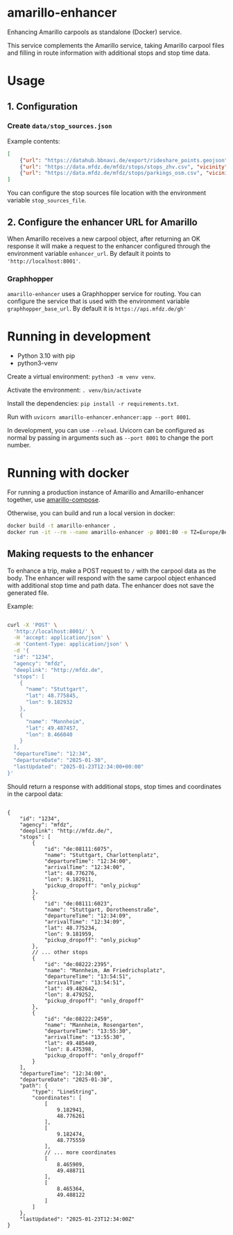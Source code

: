 # amarillo-enhancer

Enhancing Amarillo carpools as standalone (Docker) service.

This service complements the Amarillo service, taking Amarillo carpool files and filling in route information with additional stops and stop time data. 

# Usage

## 1. Configuration

### Create `data/stop_sources.json`

Example contents:
```json
[
    {"url": "https://datahub.bbnavi.de/export/rideshare_points.geojson", "vicinity": 50},
    {"url": "https://data.mfdz.de/mfdz/stops/stops_zhv.csv", "vicinity": 50},
    {"url": "https://data.mfdz.de/mfdz/stops/parkings_osm.csv", "vicinity": 500}
]
```

You can configure the stop sources file location with the environment variable `stop_sources_file`.

<!-- 
-- seems like regions are not used, maybe we can remove them 
### Add region files `data/region`

File name should be `{region_id}.json`

Example (`by.json`):
```json
{"id": "by", "bbox": [ 8.97, 47.28, 13.86, 50.56]}
``` -->

## 2. Configure the enhancer URL for Amarillo

When Amarillo receives a new carpool object, after returning an OK response it will make a request to the enhancer configured through the environment variable `enhancer_url`. By default it points to `'http://localhost:8001'`.

### Graphhopper

`amarillo-enhancer` uses a Graphhopper service for routing. You can configure the service that is used with the environment variable `graphhopper_base_url`. By default it is `https://api.mfdz.de/gh'`

# Running in development

- Python 3.10 with pip
- python3-venv

Create a virtual environment:
`python3 -m venv venv`.

Activate the environment:
`. venv/bin/activate`

Install the dependencies: `pip install -r requirements.txt`.

Run with `uvicorn amarillo-enhancer.enhancer:app --port 8001`. 

In development, you can use `--reload`. Uvicorn can be configured as normal by passing in arguments such as `--port 8001` to change the port number.

# Running with docker

For running a production instance of Amarillo and Amarillo-enhancer together, use [amarillo-compose](https://github.com/mfdz/amarillo-compose).

Otherwise, you can build and run a local version in docker:
```bash
docker build -t amarillo-enhancer .
docker run -it --rm --name amarillo-enhancer -p 8001:80 -e TZ=Europe/Berlin -v $(pwd)/data:/app/data amarillo-enhancer```
```



## Making requests to the enhancer

To enhance a trip, make a POST request to  `/` with the carpool data as the body. The enhancer will respond with the same carpool object enhanced with additional stop time and path data. The enhancer does not save the generated file.

Example:

```bash

curl -X 'POST' \
  'http://localhost:8001/' \
  -H 'accept: application/json' \
  -H 'Content-Type: application/json' \
  -d '{
  "id": "1234",
  "agency": "mfdz",
  "deeplink": "http://mfdz.de",
  "stops": [
    {
      "name": "Stuttgart",
      "lat": 48.775845,
      "lon": 9.182932
    },
    {
      "name": "Mannheim",
      "lat": 49.487457,
      "lon": 8.466040
    }
  ],
  "departureTime": "12:34",
  "departureDate": "2025-01-30",
  "lastUpdated": "2025-01-23T12:34:00+00:00"
}'

```

Should return a response with additional stops, stop times and coordinates in the carpool data:

```jsonc

{
    "id": "1234",
    "agency": "mfdz",
    "deeplink": "http://mfdz.de/",
    "stops": [
        {
            "id": "de:08111:6075",
            "name": "Stuttgart, Charlottenplatz",
            "departureTime": "12:34:00",
            "arrivalTime": "12:34:00",
            "lat": 48.776276,
            "lon": 9.182911,
            "pickup_dropoff": "only_pickup"
        },
        {
            "id": "de:08111:6023",
            "name": "Stuttgart, Dorotheenstraße",
            "departureTime": "12:34:09",
            "arrivalTime": "12:34:09",
            "lat": 48.775234,
            "lon": 9.181959,
            "pickup_dropoff": "only_pickup"
        },
        // ... other stops
        {
            "id": "de:08222:2395",
            "name": "Mannheim, Am Friedrichsplatz",
            "departureTime": "13:54:51",
            "arrivalTime": "13:54:51",
            "lat": 49.482642,
            "lon": 8.479252,
            "pickup_dropoff": "only_dropoff"
        },
        {
            "id": "de:08222:2459",
            "name": "Mannheim, Rosengarten",
            "departureTime": "13:55:30",
            "arrivalTime": "13:55:30",
            "lat": 49.485449,
            "lon": 8.475398,
            "pickup_dropoff": "only_dropoff"
        }
    ],
    "departureTime": "12:34:00",
    "departureDate": "2025-01-30",
    "path": {
        "type": "LineString",
        "coordinates": [
            [
                9.182941,
                48.776261
            ],
            [
                9.182474,
                48.775559
            ],
            // ... more coordinates
            [
                8.465909,
                49.488711
            ],
            [
                8.465364,
                49.488122
            ]
        ]
    },
    "lastUpdated": "2025-01-23T12:34:00Z"
}

```
